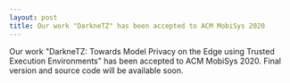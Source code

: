 ```yaml
---
layout: post
title: Our work "DarkneTZ" has been accepted to ACM MobiSys 2020
---
```

Our work "DarkneTZ: Towards Model Privacy on the Edge using Trusted Execution Environments" has been accepted to ACM MobiSys 2020. Final version and source code will be available soon.